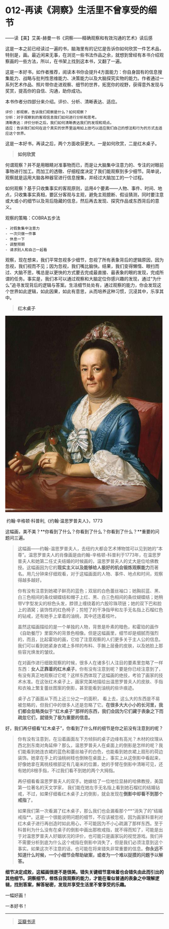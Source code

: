 # 012-再读《洞察》生活里不曾享受的细节

——读【美】艾美-赫曼一书《洞察——精确观察和有效沟通的艺术》读后感

这是一本之前已经读过一遍的书，脑海里有的记忆是告诉你如何欣赏一件艺术品，特别是，画。最近闲来无事，在浏览一些书法作品之余，就想到曾经有本书介绍观察画的一些方法，所以，在书架上找到这本书，又翻了一遍。

这是一本好书，如作者推荐，阅读本书你会提升4方面能力：你自身固有的信息搜集能力、战略与批判性思维能力、决策能力以及大脑探究实物的能力。作者通过一系列艺术作品、照片带你走进观察、细节的世界，拓宽你的视野，获得意外发现与奖赏，提高你的自信、沟通，助你成功。

本书作者分四部分来介绍。评价、分析、清晰表达、适应。

```
评价：即观察，告诉我们观察是什么？如何观察？
分析：对于观察到的客观信息我们如何进行分析和思考。
清晰表达：评价分析之后，我们如何清晰表达我们的发现和观点。
适应：告诉我们如何在这个真实的世界里运用如上技巧以适应我们自己的想法和行为的方式去适应这个世界。
```

这是一本好书，再读之后，两个方面收获更大。一是如何欣赏，二是红木桌子。

> **如何欣赏**

何谓观察？并不是用眼睛对准事物而已，而是让大脑集中注意力的、专注的对眼前事物进行加工。而加工的透徹、仔细程度决定了我们能观察到多少细节。简单说，观察就是运用大脑各种器官进行信息搜集，并经过大脑加工的一个过程。

如何观察？基于只收集事实的客观原则，运用4个要素——人物、事件、时间、地点，只收集事实真相，要区分客观与主观，避免主观臆断、假设猜测，同时要注意或大或小的细节以及背后隐藏的信息，然后再去发现、探究作品或东西背后的意义。

观察的策略：COBRA五步法

```
- 对假象集中注意力
- 一次只做一件事
- 休息一下
- 调整预期
- 请求别人和自己一起看
```

观察，现在想来，我们平常忽视多少细节，忽视了所有表象背后的逻辑原因，因为忽视，我们视而不见；因为忽视，我们嘴比脑快。结果，我们变得懒惰、眼扫而过、大脑不思，嘴总是以更快的方式要去完成最直接、最表象的眼的发现，完成所谓的任务。事实是，我们本可以通过观察和大脑定位你感兴趣的发现，通过“为什么”追寻发现背后的逻辑与答案。生活细节处处有，通过观察的能力，你会发现这个世界如此逻辑，如此因果，如此有意思，从而培养这种习惯，沉浸其中，乐享其中。

> **红木桌子**

![約翰·辛格頓·科普利，《約翰·溫思羅普夫人》，1773](/pic/12-yuehanwensiluopulady.jpg)

​												约翰·辛格顿·科普利,《约翰·温思罗普夫人》，1773

这幅画，美不美？**你看到了什么？你看到了什么？你看到了什么？**重要的问题问三遍。

> 这幅画——约翰-温思罗普夫人，去纽约大都会艺术博物馆可以见到她的“本尊”。温思罗普夫人的肖像画是由约翰-辛格顿-科普利于1773年，在温思罗普夫人和她第二任丈夫结婚的时候画的，温思罗普夫人的丈大是位哈佛教授。这幅画因为它的**现实主义以及能够给人极好的机会锻炼观察能力**而著名。用几分钟来仔细观看，对于这幅画面的人物、事件、地点和时间，观察得越多越好。
>
> 你有没有注意到她裙子鲜亮的蓝色；双层的白色蕾丝袖口；她胸前蓝、黑、白三色相间的条纹蝴蝶结和帽子上红、黑、白三色相间的条纹蝴蝶结；她稍带V字型发尖的棕色头发，脖颈上缠绕着的六股珍珠项链；她的双下巴和脸上的酒窝；装饰性的红色椅子；剪短了的干净指甲和左手无名指上石榴红色的钻戒，还有她手上拿着的油桃，其中还连着枝叶。
>
> 虽然这幅画描绘的是一个单独的人物，背景是朴素的暗色，和霍珀的画作《自助餐厅》里窗外的背景色相像。但是这幅画里，细节却是细腻而强烈的，而且，比起霍珀的画，它给了注意观察的人们更多关于主人公的信息。我们可以看到她紧身衣裙上多样的布料、手腕上层叠的皮肤，以及她脸上那些容光焕发的皱纹。
>
> 在对画作进行细致观察的时候，很多人在诸多引人注目的要素里忽略了一样东西：**女人正靠着的红木桌子**。你有没有注意到呢？要是你已经注意到了，有没有真正地观察过它呢？这样东西体现了这幅画的绝技，考验了画家的技术水准。在这张红木桌子上，画家完美地描绘出温思罗普夫人的皮肤、手指和衣袖上繁复蕾丝图案的倒影，甚至能看到油桃的些许痕迹。
>
> 桌子占了画面从下而上近三分之一的面积， 看上去，这么大的东西是不易被忽略的，但我们中的很多人还是忽略了它。**在很多大大小小的长河里，我们都会忽略类似于“红木桌子”那样的东西，我们会因为它们藏于表象之下而疏忽它们，就错失了极为重要的信息。**

好，我们再仔细看“红木桌子”，你看到了什么样的细节是你之前没有注意到的呢？

> 你有没有注意到，在沿着画面左下方倾斜的桌子边缘有高光？木材的纹理从西北到东南对角延伸？那么，温思罗普夫人在桌面上的倒影是怎样的呢？我们能看到她连衣裙的蓝色和蕾丝袖子的白色，也能看到她衣裙上扇形的荷边装饰。她拿在手上的油桃树枝也倒映在桌面上，事实上从这倒影中看起来，好像她拿在离桃枝根部足有几毫米的位置，她的手臂在倒影中清晰可见，还有她的8根手指，不过我们看不到她的两个大拇指。
>
> 再仔细看看温思罗普夫人的双手。她嫁给了一位地位显赫的哈佛教授，美国第一位著名的天文学家， 我们能在她左手无名指上看到她石榴红的结婚钻戒，不过，如果仔细看红木桌子上的倒影，就会发现在**倒影中却看不到那个戒指**了。
>
> 如果我们第一次看漏了红木桌子，那么我们也会漏看那个**“消失了的”结婚戒指**。这是一个很能说明问题的细节，不应该被忽视，因为画家科普利对红木桌子进行再创造时如此用心，不可能因为不小心疏漏了那样东西。至于科普利为什么没有在桌子的倒影中画出那枚戒指，就不得而知了，可能是出于对温思罗普夫人好姻状况的评价，也可能只是画家玩的视觉游戏。我们并不需要分析到底为什么这个戒指在倒影中消失了，但是我们必须注意到这个事实。如果这次不注意的话，也可能在将来错失非常重要的信息。**你永远不知道什么时候，一个小细节会帮助破案，或者为一个难以捉摸的问题予以解答。** 

**细节决定成败，这幅画很是不是很美。错失关键细节意味着也会错失由此而引出的其他细节。洞察细节，修炼自我观察的能力，才能在看似普通的表象之中理解逻辑，找到答案，解答秘密，发现并享受生活里不曾享受的乐趣。**

一幅好画！

一本好书！



------

> [豆瓣书评](https://book.douban.com/subject/30047160/ )